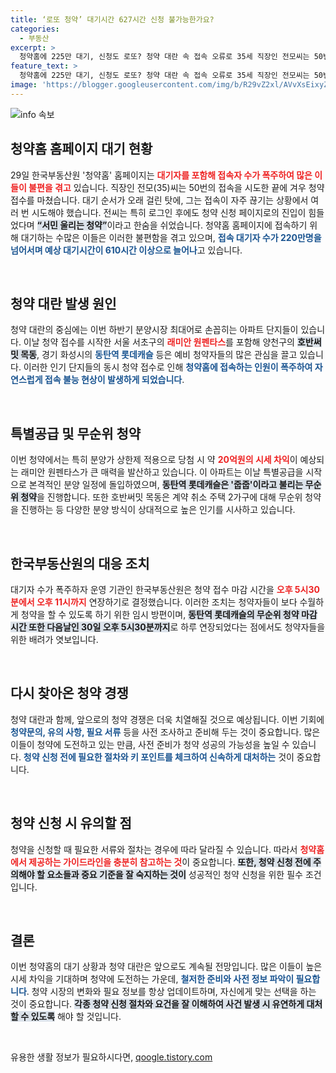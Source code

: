 ```yaml
---
title: ‘로또 청약’ 대기시간 627시간 신청 불가능한가요?
categories:
  - 부동산
excerpt: >
  청약홈에 225만 대기, 신청도 로또? 청약 대란 속 접속 오류로 35세 직장인 전모씨는 50번의 시도 끝에 겨우 접수 완료. 대기 시간이 600시간을 넘긴 가운데, 서민들의 불만이 쏟아지고 있다.
feature_text: >
  청약홈에 225만 대기, 신청도 로또? 청약 대란 속 접속 오류로 35세 직장인 전모씨는 50번의 시도 끝에 겨우 접수 완료. 대기 시간이 600시간을 넘긴 가운데, 서민들의 불만이 쏟아지고 있다.
image: 'https://blogger.googleusercontent.com/img/b/R29vZ2xl/AVvXsEixyZcFfHzMRdzZMjFBmAUKJYCLCGyLL1o632UiGVXcaFdKo_bkvkuCioo0uUKlGfBVcT3P84aROyZIXSBEx3Aw5nCQ3pTgDom1WDC4m8eifvWiAmWEEVb4x6G_l8C0QH225ldMjyaFvpxGEBGNO37VmDTDMHGhJPq73UglMfDca1-0aw/s1600/blogspot.png'
---
```


<p><img src="https://blogger.googleusercontent.com/img/b/R29vZ2xl/AVvXsEixyZcFfHzMRdzZMjFBmAUKJYCLCGyLL1o632UiGVXcaFdKo_bkvkuCioo0uUKlGfBVcT3P84aROyZIXSBEx3Aw5nCQ3pTgDom1WDC4m8eifvWiAmWEEVb4x6G_l8C0QH225ldMjyaFvpxGEBGNO37VmDTDMHGhJPq73UglMfDca1-0aw/s1600/blogspot.png" alt="info 속보" /></p>

<h2 data-ke-size="size26">청약홈 홈페이지 대기 현황</h2>

<p data-ke-size="size16">29일 한국부동산원 '청약홈' 홈페이지는 <b><span style="color: #ee2323;">대기자를 포함해 접속자 수가 폭주하여 많은 이들이 불편을 겪고</span></b> 있습니다. 직장인 전모(35)씨는 50번의 접속을 시도한 끝에 겨우 청약 접수를 마쳤습니다. 대기 순서가 오래 걸린 탓에, 그는 접속이 자주 끊기는 상황에서 여러 번 시도해야 했습니다. 전씨는 특히 로그인 후에도 청약 신청 페이지로의 진입이 힘들었다며 <b><span style="background-color: #21538527;">“서민 울리는 청약”</span></b>이라고 한숨을 쉬었습니다. 청약홈 홈페이지에 접속하기 위해 대기하는 수많은 이들은 이러한 불편함을 겪고 있으며, <b><span style="color: #1a5490;">접속 대기자 수가 220만명을 넘어서며 예상 대기시간이 610시간 이상으로 늘어나</span></b>고 있습니다.</p>

<p data-ke-size="size16">&nbsp;</p>

<h2 data-ke-size="size26">청약 대란 발생 원인</h2>

<p data-ke-size="size16">청약 대란의 중심에는 이번 하반기 분양시장 최대어로 손꼽히는 아파트 단지들이 있습니다. 이날 청약 접수를 시작한 서울 서초구의 <b><span style="color: #ee2323;">래미안 원펜타스</span></b>를 포함해 양천구의 <b><span style="background-color: #21538527;">호반써밋 목동</span></b>, 경기 화성시의 <b><span style="color: #1a5490;">동탄역 롯데캐슬</span></b> 등은 예비 청약자들의 많은 관심을 끌고 있습니다. 이러한 인기 단지들의 동시 청약 접수로 인해 <b><span style="color: #1a5490;">청약홈에 접속하는 인원이 폭주하여 자연스럽게 접속 불능 현상이 발생하게 되었습니다</span></b>.</p>

<p data-ke-size="size16">&nbsp;</p>

<h2 data-ke-size="size26">특별공급 및 무순위 청약</h2>

<p data-ke-size="size16">이번 청약에서는 특히 분양가 상한제 적용으로 당첨 시 약 <b><span style="color: #ee2323;">20억원의 시세 차익</span></b>이 예상되는 래미안 원펜타스가 큰 매력을 발산하고 있습니다. 이 아파트는 이날 특별공급을 시작으로 본격적인 분양 일정에 돌입하였으며, <b><span style="background-color: #21538527;">동탄역 롯데캐슬은 '줍줍'이라고 불리는 무순위 청약</span></b>을 진행합니다. 또한 호반써밋 목동은 계약 취소 주택 2가구에 대해 무순위 청약을 진행하는 등 다양한 분양 방식이 상대적으로 높은 인기를 시사하고 있습니다.</p>

<p data-ke-size="size16">&nbsp;</p>

<h2 data-ke-size="size26">한국부동산원의 대응 조치</h2>

<p data-ke-size="size16">대기자 수가 폭주하자 운영 기관인 한국부동산원은 청약 접수 마감 시간을 <b><span style="color: #ee2323;">오후 5시30분에서 오후 11시까지</span></b> 연장하기로 결정했습니다. 이러한 조치는 청약자들이 보다 수월하게 청약을 할 수 있도록 하기 위한 임시 방편이며, <b><span style="background-color: #21538527;">동탄역 롯데캐슬의 무순위 청약 마감 시간 또한 다음날인 30일 오후 5시30분까지</span></b>로 하루 연장되었다는 점에서도 청약자들을 위한 배려가 엿보입니다.</p>

<p data-ke-size="size16">&nbsp;</p>

<h2 data-ke-size="size26">다시 찾아온 청약 경쟁</h2>

<p data-ke-size="size16">청약 대란과 함께, 앞으로의 청약 경쟁은 더욱 치열해질 것으로 예상됩니다. 이번 기회에 <b><span style="color: #1a5490;">청약문의, 유의 사항, 필요 서류</span></b> 등을 사전 조사하고 준비해 두는 것이 중요합니다. 많은 이들이 청약에 도전하고 있는 만큼, 사전 준비가 청약 성공의 가능성을 높일 수 있습니다. <b><span style="color: #1a5490;">청약 신청 전에 필요한 절차와 키 포인트를 체크하여 신속하게 대처하는</span></b> 것이 중요합니다.</p>

<p data-ke-size="size16">&nbsp;</p>

<h2 data-ke-size="size26">청약 신청 시 유의할 점</h2>

<p data-ke-size="size16">청약을 신청할 때 필요한 서류와 절차는 경우에 따라 달라질 수 있습니다. 따라서 <b><span style="color: #ee2323;">청약홈에서 제공하는 가이드라인을 충분히 참고하는 것</span></b>이 중요합니다. <b><span style="background-color: #21538527;">또한, 청약 신청 전에 주의해야 할 요소들과 중요 기준을 잘 숙지하는 것이</span></b> 성공적인 청약 신청을 위한 필수 조건입니다.</p>

<p data-ke-size="size16">&nbsp;</p>

<h2 data-ke-size="size26">결론</h2>

<p data-ke-size="size16">이번 청약홈의 대기 상황과 청약 대란은 앞으로도 계속될 전망입니다. 많은 이들이 높은 시세 차익을 기대하며 청약에 도전하는 가운데, <b><span style="color: #1a5490;">철저한 준비와 사전 정보 파악이 필요합니다</span></b>. 청약 시장의 변화와 필요 정보를 항상 업데이트하며, 자신에게 맞는 선택을 하는 것이 중요합니다. <b><span style="background-color: #21538527;">각종 청약 신청 절차와 요건을 잘 이해하여 사건 발생 시 유연하게 대처할 수 있도록</span></b> 해야 할 것입니다.</p>

<p data-ke-size="size16">&nbsp;</p>
유용한 생활 정보가 필요하시다면, <a href="https://qoogle.tistory.com" rel="dofollow">qoogle.tistory.com</a>


